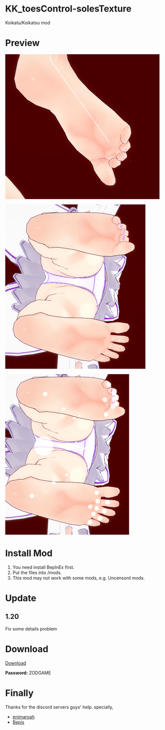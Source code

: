 # KK_toesControl-solesTexture
Koikatu/Koikatsu mod
# Preview
![1](1.png)

![2](2.png)

![3](3.png)
# Install Mod
1. You need install BepInEx first.
2. Put the files into /mods.
3. This mod may not work with some mods, e.g. Uncensord mods.
# Update
## 1.20
Fix some details problem
# Download
[Download](https://github.com/mango123321a/KK_toesControl-solesTexture/releases/download/1.20/toesControl+solesTexture.zip)

**Password:** ZODGAME

# Finally
Thanks for the discord servers guys' help.
specially,
- [enimaroah](https://github.com/enimaroah)
- [Bepis](https://github.com/bbepis)
